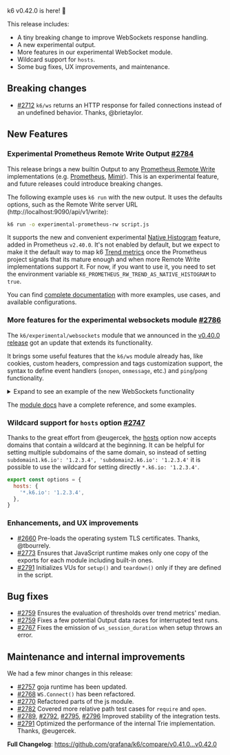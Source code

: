 k6 v0.42.0 is here!  :tada:

This release includes:
- A tiny breaking change to improve WebSockets response handling.
- A new experimental output.
- More features in our experimental WebSocket module.
- Wildcard support for `hosts`.
- Some bug fixes, UX improvements, and maintenance.

## Breaking changes

- [#2712](https://github.com/grafana/k6/pull/2712) `k6/ws` returns an HTTP response for failed connections instead of an undefined behavior. Thanks, @brietaylor.

## New Features

### Experimental Prometheus Remote Write Output [#2784](https://github.com/grafana/k6/pull/2784)

This release brings a new builtin Output to any [Prometheus Remote Write](https://docs.google.com/document/d/1LPhVRSFkGNSuU1fBd81ulhsCPR4hkSZyyBj1SZ8fWOM/edit) implementations (e.g. [Prometheus](https://prometheus.io/docs/prometheus/latest/feature_flags/#remote-write-receiver), [Mimir](https://grafana.com/docs/mimir/latest/operators-guide/reference-http-api/#remote-write)). This is an experimental feature, and future releases could introduce breaking changes.

The following example uses `k6 run` with the new output. It uses the defaults options, such as the Remote Write server URL (http://localhost:9090/api/v1/write):

```sh
k6 run -o experimental-prometheus-rw script.js
```

It supports the new and convenient experimental [Native Histogram](https://prometheus.io/docs/practices/histograms) feature, added in Prometheus `v2.40.0`. It's not enabled by default, but we expect to make it the default way to map k6 [Trend metrics](https://k6.io/docs/javascript-api/k6-metrics/trend) once the Prometheus project signals that its mature enough and when more Remote Write implementations support it. For now, if you want to use it, you need to set the environment variable `K6_PROMETHEUS_RW_TREND_AS_NATIVE_HISTOGRAM` to `true`.

You can find [complete documentation](https://k6.io/docs/results-output/real-time/prometheus-rw) with more examples, use cases, and available configurations.

### More features for the experimental websockets module [#2786](https://github.com/grafana/k6/pull/2786) 

The `k6/experimental/websockets` module that we announced in the [v0.40.0 release](https://github.com/grafana/k6/releases/tag/v0.40.0) got an update that extends its functionality.

It brings some useful features that the `k6/ws` module already has, like cookies, custom headers, compression and tags customization support, the syntax to define event handlers (`onopen`, `onmessage`, etc.) and `ping`/`pong` functionality.

<details>
<summary> Expand to see an example of the new WebSockets functionality</summary>

This example customizes tags for a WebSocket connection, sets up handlers using the new `on*` syntax, and demonstrates the `ping`/`pong` feature.

```javascript
import { WebSocket } from "k6/experimental/websockets"
import { setTimeout, clearTimeout, setInterval, clearInterval } from "k6/experimental/timers"

const CLOSED_STATE = 3

export default function () {
    var url = "ws://localhost:10000";
    var params = { "tags": { "my_tag": "hello" } };

    let ws = new WebSocket(url, null, params)
    
    ws.onopen = () => {
        console.log('connected')
        ws.send(Date.now().toString())        
    }

    let intervalId = setInterval(() => {
        ws.ping();
        console.log("Pinging every 1 sec (setInterval test)")
    }, 1000);

    let timeout1id = setTimeout(function () {
        console.log('2 seconds passed, closing the socket')
        clearInterval(intervalId)
        ws.close()
        
    }, 2000);

    ws.onclose = () => {
        clearTimeout(timeout1id);

        console.log('disconnected')
    }

    
    ws.onping = () => {
        console.log("PING!")
    }

    ws.onpong = () => {
        console.log("PONG!")
    }

    // Multiple event handlers on the same event
    ws.addEventListener("pong", () => {
        console.log("OTHER PONG!")
    })

    ws.onmessage = (m) => {
        let parsed = parseInt(m.data, 10)
        if (Number.isNaN(parsed)) {
            console.log('Not a number received: ', m.data)

            return
        }

        console.log(`Roundtrip time: ${Date.now() - parsed} ms`);        

        let timeoutId = setTimeout(function() {
            if (ws.readyState == CLOSED_STATE) {
                console.log("Socket closed, not sending anything");

                clearTimeout(timeoutId);
                return;
            }

            ws.send(Date.now().toString())
        }, 500);
    }   

    ws.onerror = (e) => {
        if (e.error != "websocket: close sent") {
            console.log('An unexpected error occurred: ', e.error);
        }
    };  
};
```
</details>

The [module docs](https://k6.io/docs/javascript-api/k6-experimental/websockets) have a complete reference, and some examples.

### Wildcard support for `hosts` option [#2747](https://github.com/grafana/k6/pull/2747)

Thanks to the great effort from @eugercek, the [hosts](https://k6.io/docs/using-k6/k6-options/reference/#hosts) option now accepts domains that contain a wildcard at the beginning.
It can be helpful for setting multiple subdomains of the same domain, so instead of setting `subdomain1.k6.io': '1.2.3.4', 'subdomain2.k6.io': '1.2.3.4'` it is possible to use the wildcard for setting directly `*.k6.io: '1.2.3.4'`.

```js
export const options = {
  hosts: {
    '*.k6.io': '1.2.3.4',
  },
}
```

### Enhancements, and UX improvements

- [#2660](https://github.com/grafana/k6/pull/2660) Pre-loads the operating system TLS certificates. Thanks, @tbourrely.
- [#2773](https://github.com/grafana/k6/pull/2773) Ensures that JavaScript runtime makes only one copy of the exports for each module including built-in ones.
- [#2791](https://github.com/grafana/k6/pull/2791) Initializes VUs for `setup()` and `teardown()` only if they are defined in the script.

## Bug fixes

- [#2759](https://github.com/grafana/k6/pull/2759) Ensures the evaluation of thresholds over trend metrics' median.
- [#2759](https://github.com/grafana/k6/pull/2789) Fixes a few potential Output data races for interrupted test runs.
- [#2767](https://github.com/grafana/k6/pull/2767) Fixes the emission of `ws_session_duration` when setup throws an error.

## Maintenance and internal improvements

We had a few minor changes in this release:

- [#2757](https://github.com/grafana/k6/pull/2757) goja runtime has been updated.
- [#2768](https://github.com/grafana/k6/pull/2768) `WS.Connect()` has been refactored.
- [#2770](https://github.com/grafana/k6/pull/2770) Refactored parts of the js module.
- [#2782](https://github.com/grafana/k6/pull/2782) Covered more relative path test cases for `require` and `open`.
- [#2789](https://github.com/grafana/k6/pull/2789), [#2792](https://github.com/grafana/k6/pull/2792), [#2795](https://github.com/grafana/k6/pull/2795), [#2796](https://github.com/grafana/k6/pull/2796) Improved stability of the integration tests.
- [#2791](https://github.com/grafana/k6/pull/2777) Optimized the performance of the internal Trie implementation. Thanks, @eugercek.

**Full Changelog**: https://github.com/grafana/k6/compare/v0.41.0...v0.42.0
